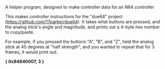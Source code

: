 A helper program, designed to make controller data for an N64 controller

This makes controller instructions for the "due64" project (https://github.com/17parker/due64). It takes what buttons are pressed, and the analog stick's angle and magnitude, and prints out a 4-byte hex number to copy/paste. 

For example, if you pressed the buttons "A", "B", and "Z", held the analog stick at 45 degrees at "half strength", and you wanted to repeat that for 3 frames, it would print out:

**{ 0x84840007, 3 }**

